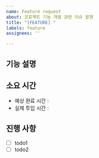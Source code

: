 ```yaml
---
name: Feature request
about: 프로젝트 기능 개발 관련 이슈 발행
title: "[FEATURE] "
labels: feature
assignees: ''

---
```


## 기능 설명 <!-- 개발할 기능에 대한 간단한 설명 작성 -->

##  소요 시간 <!-- ex. 2h 처럼 시간 단위로 작성 -->

- 예상 완료 시간 : 
- 실제 투입 시간 : 

## 진행 사항 <!-- 할 일 목록을 만들고 진행 사항 표시 -->

- [ ] todo1
- [ ] todo2
